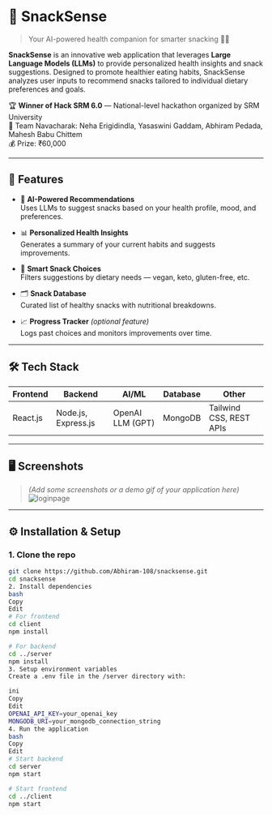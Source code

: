 # 🧠 SnackSense

> Your AI-powered health companion for smarter snacking 🍎🍫

**SnackSense** is an innovative web application that leverages **Large Language Models (LLMs)** to provide personalized health insights and snack suggestions. Designed to promote healthier eating habits, SnackSense analyzes user inputs to recommend snacks tailored to individual dietary preferences and goals.

🏆 **Winner of Hack SRM 6.0** — National-level hackathon organized by SRM University  
👥 Team Navacharak: Neha Erigidindla, Yasaswini Gaddam, Abhiram Pedada, Mahesh Babu Chittem  
💰 Prize: ₹60,000

---

## 🚀 Features

- 🧠 **AI-Powered Recommendations**  
  Uses LLMs to suggest snacks based on your health profile, mood, and preferences.

- 📊 **Personalized Health Insights**  
  Generates a summary of your current habits and suggests improvements.

- 🥗 **Smart Snack Choices**  
  Filters suggestions by dietary needs — vegan, keto, gluten-free, etc.

- 🗂️ **Snack Database**  
  Curated list of healthy snacks with nutritional breakdowns.

- 📈 **Progress Tracker** *(optional feature)*  
  Logs past choices and monitors improvements over time.

---

## 🛠️ Tech Stack

| Frontend       | Backend       | AI/ML           | Database        | Other         |
|----------------|----------------|------------------|------------------|---------------|
| React.js       | Node.js, Express.js | OpenAI LLM (GPT) | MongoDB          | Tailwind CSS, REST APIs |

---

## 🖥️ Screenshots

> *(Add some screenshots or a demo gif of your application here)*
![loginpage](https://github.com/user-attachments/assets/0d9e2e66-b087-473c-94bb-667f0a637365)

---

## ⚙️ Installation & Setup

### 1. Clone the repo
```bash
git clone https://github.com/Abhiram-108/snacksense.git
cd snacksense
2. Install dependencies
bash
Copy
Edit
# For frontend
cd client
npm install

# For backend
cd ../server
npm install
3. Setup environment variables
Create a .env file in the /server directory with:

ini
Copy
Edit
OPENAI_API_KEY=your_openai_key
MONGODB_URI=your_mongodb_connection_string
4. Run the application
bash
Copy
Edit
# Start backend
cd server
npm start

# Start frontend
cd ../client
npm start







